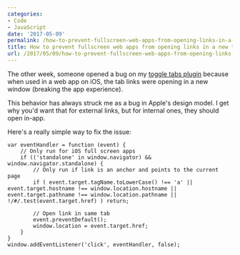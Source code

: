 ```yaml
---
categories:
- Code
- JavaScript
date: '2017-05-09'
permalink: /how-to-prevent-fullscreen-web-apps-from-opening-links-in-a-new-tab-on-ios/
title: How to prevent fullscreen web apps from opening links in a new tab on iOS
url: /2017/05/09/how-to-prevent-fullscreen-web-apps-from-opening-links-in-a-new-tab-on-ios
---
```


The other week, someone opened a bug on my <a href="https://github.com/cferdinandi/tabby">toggle tabs plugin</a> because when used in a web app on iOS, the tab links were opening in a new window (breaking the app experience).

This behavior has always struck me as a bug in Apple's design model. I get why you'd want that for external links, but for internal ones, they should open in-app.

Here's a really simple way to fix the issue:

<pre><code class="lang-javascript">var eventHandler = function (event) {
    // Only run for iOS full screen apps
    if (('standalone' in window.navigator) &amp;&amp; window.navigator.standalone) {
        // Only run if link is an anchor and points to the current page
        if ( event.target.tagName.toLowerCase() !== 'a' || event.target.hostname !== window.location.hostname || event.target.pathname !== window.location.pathname || !/#/.test(event.target.href) ) return;

        // Open link in same tab
        event.preventDefault();
        window.location = event.target.href;
    }
}
window.addEventListener('click', eventHandler, false);
</code></pre>